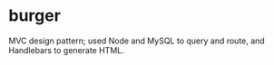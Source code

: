 # burger
MVC design pattern; used Node and MySQL to query and route, and Handlebars to generate HTML.
